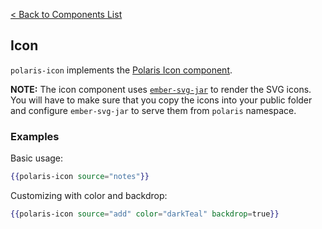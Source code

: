 [< Back to Components List](../README.md#components)

## Icon

`polaris-icon` implements the [Polaris Icon component](https://polaris.shopify.com/components/images-and-icons/icon).

**NOTE:** The icon component uses [`ember-svg-jar`](https://github.com/ivanvotti/ember-svg-jar/)
to render the SVG icons. You will have to make sure that you copy the icons into your public folder and
configure `ember-svg-jar` to serve them from `polaris` namespace.

### Examples

Basic usage:

```hbs
{{polaris-icon source="notes"}}
```

Customizing with color and backdrop:

```hbs
{{polaris-icon source="add" color="darkTeal" backdrop=true}}
```
